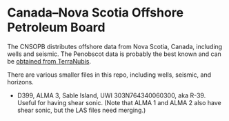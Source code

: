 # Canada–Nova Scotia Offshore Petroleum Board

The CNSOPB distributes offshore data from Nova Scotia, Canada, including wells and seismic. The Penobscot data is probably the best known and can be [obtained from TerraNubis](https://terranubis.com/datainfo/Penobscot).

There are various smaller files in this repo, including wells, seismic, and horizons.

- D399, ALMA 3, Sable Island, UWI 303N764340060300, aka R-39. Useful for having shear sonic. (Note that ALMA 1 and ALMA 2 also have shear sonic, but the LAS files need merging.)
